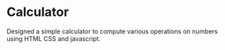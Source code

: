 # Calculator
Designed a simple calculator to compute various operations on numbers using HTML CSS and javascript.
